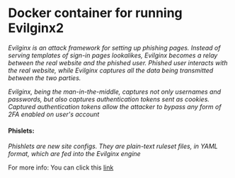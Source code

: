 # Docker container for running Evilginx2

*Evilginx is an attack framework for setting up phishing pages. Instead of serving templates of sign-in pages lookalikes, Evilginx becomes a relay between the real website and the phished user. Phished user interacts with the real website, while Evilginx captures all the data being transmitted between the two parties.*

*Evilginx, being the man-in-the-middle, captures not only usernames and passwords, but also captures authentication tokens sent as cookies. Captured authentication tokens allow the attacker to bypass any form of 2FA enabled on user's account*

#### Phislets:

*Phishlets are new site configs. They are plain-text ruleset files, in YAML format, which are fed into the Evilginx engine*


For more info: You can click this [link](https://breakdev.org/evilginx-2-next-generation-of-phishing-2fa-tokens/)
